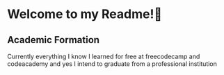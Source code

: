 <h1>Welcome to my Readme!👹</h1>
<h2>Academic Formation</h2>
<p> Currently everything I know I learned for free at freecodecamp and codeacademy and yes I intend to graduate from a professional institution </p>
